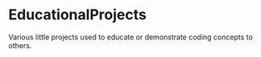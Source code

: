 # EducationalProjects
Various little projects used to educate or demonstrate coding concepts to others.
